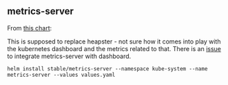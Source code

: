 ## metrics-server

From [this chart](https://github.com/kubernetes/charts/tree/master/stable/metrics-server):

This is supposed to replace heapster - not sure how it comes into play with the kubernetes dashboard and the metrics related to that.  There is an [issue](https://github.com/kubernetes/dashboard/issues/2986) to integrate metrics-server with dashboard.

```
helm install stable/metrics-server --namespace kube-system --name metrics-server --values values.yaml
```